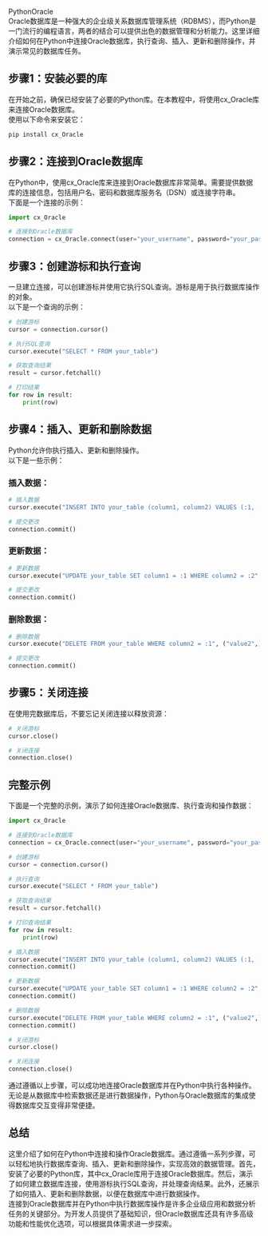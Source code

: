 PythonOracle<br />Oracle数据库是一种强大的企业级关系数据库管理系统（RDBMS），而Python是一门流行的编程语言，两者的结合可以提供出色的数据管理和分析能力。这里详细介绍如何在Python中连接Oracle数据库，执行查询、插入、更新和删除操作，并演示常见的数据库任务。
<a name="sbrft"></a>
## 步骤1：安装必要的库
在开始之前，确保已经安装了必要的Python库。在本教程中，将使用cx_Oracle库来连接Oracle数据库。<br />使用以下命令来安装它：
```bash
pip install cx_Oracle
```
<a name="E9bnu"></a>
## 步骤2：连接到Oracle数据库
在Python中，使用cx_Oracle库来连接到Oracle数据库非常简单。需要提供数据库的连接信息，包括用户名、密码和数据库服务名（DSN）或连接字符串。<br />下面是一个连接的示例：
```python
import cx_Oracle

# 连接到Oracle数据库
connection = cx_Oracle.connect(user="your_username", password="your_password", dsn="your_tns_name")
```
<a name="Achc6"></a>
## 步骤3：创建游标和执行查询
一旦建立连接，可以创建游标并使用它执行SQL查询。游标是用于执行数据库操作的对象。<br />以下是一个查询的示例：
```python
# 创建游标
cursor = connection.cursor()

# 执行SQL查询
cursor.execute("SELECT * FROM your_table")

# 获取查询结果
result = cursor.fetchall()

# 打印结果
for row in result:
    print(row)
```
<a name="lpvsz"></a>
## 步骤4：插入、更新和删除数据
Python允许你执行插入、更新和删除操作。<br />以下是一些示例：
<a name="KpmrE"></a>
### 插入数据：
```python
# 插入数据
cursor.execute("INSERT INTO your_table (column1, column2) VALUES (:1, :2)", ("value1", "value2"))

# 提交更改
connection.commit()
```
<a name="LOgkV"></a>
### 更新数据：
```python
# 更新数据
cursor.execute("UPDATE your_table SET column1 = :1 WHERE column2 = :2", ("new_value", "value2"))

# 提交更改
connection.commit()
```
<a name="L7tuV"></a>
### 删除数据：
```python
# 删除数据
cursor.execute("DELETE FROM your_table WHERE column2 = :1", ("value2",))

# 提交更改
connection.commit()
```
<a name="x0Eqb"></a>
## 步骤5：关闭连接
在使用完数据库后，不要忘记关闭连接以释放资源：
```python
# 关闭游标
cursor.close()

# 关闭连接
connection.close()
```
<a name="dBZUW"></a>
## 完整示例
下面是一个完整的示例，演示了如何连接Oracle数据库、执行查询和操作数据：
```python
import cx_Oracle

# 连接到Oracle数据库
connection = cx_Oracle.connect(user="your_username", password="your_password", dsn="your_tns_name")

# 创建游标
cursor = connection.cursor()

# 执行查询
cursor.execute("SELECT * FROM your_table")

# 获取查询结果
result = cursor.fetchall()

# 打印查询结果
for row in result:
    print(row)

# 插入数据
cursor.execute("INSERT INTO your_table (column1, column2) VALUES (:1, :2)", ("value1", "value2"))
connection.commit()

# 更新数据
cursor.execute("UPDATE your_table SET column1 = :1 WHERE column2 = :2", ("new_value", "value2"))
connection.commit()

# 删除数据
cursor.execute("DELETE FROM your_table WHERE column2 = :1", ("value2",))
connection.commit()

# 关闭游标
cursor.close()

# 关闭连接
connection.close()
```
通过遵循以上步骤，可以成功地连接Oracle数据库并在Python中执行各种操作。无论是从数据库中检索数据还是进行数据操作，Python与Oracle数据库的集成使得数据库交互变得非常便捷。
<a name="kaVgy"></a>
## 总结
这里介绍了如何在Python中连接和操作Oracle数据库。通过遵循一系列步骤，可以轻松地执行数据库查询、插入、更新和删除操作，实现高效的数据管理。首先，安装了必要的Python库，其中cx_Oracle库用于连接Oracle数据库。然后，演示了如何建立数据库连接，使用游标执行SQL查询，并处理查询结果。此外，还展示了如何插入、更新和删除数据，以便在数据库中进行数据操作。<br />连接到Oracle数据库并在Python中执行数据库操作是许多企业级应用和数据分析任务的关键部分。为开发人员提供了基础知识，但Oracle数据库还具有许多高级功能和性能优化选项，可以根据具体需求进一步探索。
